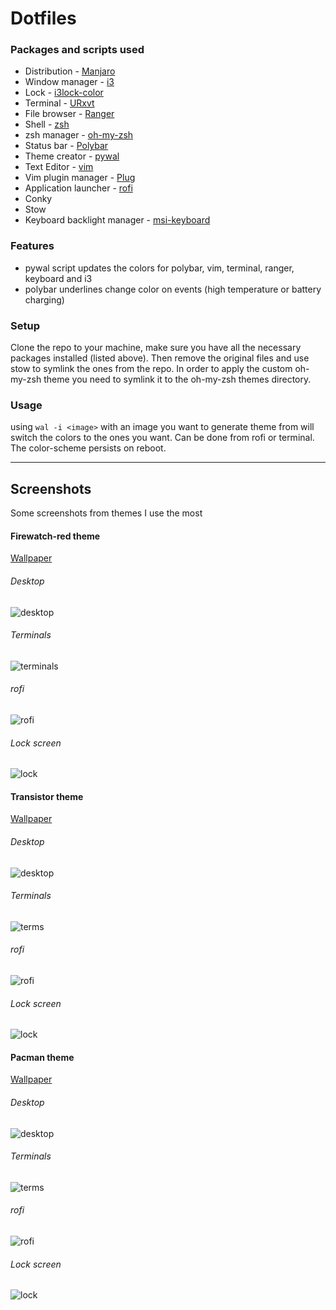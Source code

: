 # Dotfiles

### Packages and scripts used

* Distribution - [Manjaro](https://manjaro.org/)
* Window manager - [i3](https://i3wm.org/)
* Lock - [i3lock-color](https://github.com/PandorasFox/i3lock-color)
* Terminal - [URxvt](https://linux.die.net/man/1/urxvt)
* File browser - [Ranger](https://ranger.github.io/)
* Shell - [zsh](https://www.zsh.org/)
* zsh manager - [oh-my-zsh](http://ohmyz.sh/)
* Status bar - [Polybar](https://github.com/jaagr/polybar)
* Theme creator - [pywal](https://github.com/dylanaraps/pywal)
* Text Editor - [vim](https://www.vim.org/)
* Vim plugin manager - [Plug](https://github.com/junegunn/vim-plug)
* Application launcher - [rofi](https://github.com/DaveDavenport/rofi)
* Conky
* Stow
* Keyboard backlight manager - [msi-keyboard](https://github.com/bparker06/msi-keyboard)

### Features

* pywal script updates the colors for polybar, vim, terminal, ranger, keyboard and i3
* polybar underlines change color on events (high temperature or battery charging)


### Setup

Clone the repo to your machine, make sure you have all the necessary packages installed (listed above). Then remove the original files and use stow to symlink the ones from the repo. In order to apply the custom oh-my-zsh theme you need to symlink it to the oh-my-zsh themes directory.

### Usage
using `wal -i <image>` with an image you want to generate theme from will switch the colors to the ones you want. Can be done from rofi or terminal. The color-scheme persists on reboot.
***
## Screenshots

Some screenshots from themes I use the most

#### Firewatch-red theme

[Wallpaper](http://blog.camposanto.com/post/138965082204/firewatch-launch-wallpaper-when-we-redid-the)

###### Desktop

![desktop](./screenshots/firewatch_desktop.jpg)

###### Terminals

![terminals](./screenshots/firewatch_terminals.jpg)

###### rofi

![rofi](./screenshots/firewatch_rofi.jpg)

###### Lock screen

![lock](./screenshots/firewatch_lock.jpg)

#### Transistor theme

[Wallpaper](https://wallup.net/transistor-video-games-red-transistor/)

###### Desktop

![desktop](./screenshots/transistor_desktop.jpg)

###### Terminals

![terms](./screenshots/transistor_terminals.jpg)

###### rofi

![rofi](./screenshots/transistor_rofi.jpg)

###### Lock screen

![lock](./screenshots/transistor_lock.jpg)

#### Pacman theme

[Wallpaper](https://i.imgur.com/mXQP1Rm.jpg)

###### Desktop

![desktop](./screenshots/pacman_desktop.jpg)

###### Terminals

![terms](./screenshots/pacman_terminals.jpg)

###### rofi

![rofi](./screenshots/pacman_rofi.jpg)

###### Lock screen

![lock](./screenshots/pacman_lock.jpg)
